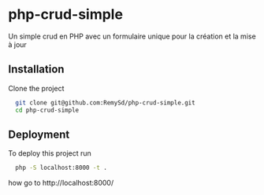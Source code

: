# php-crud-simple
Un simple crud en PHP avec un formulaire unique pour la création et la mise à jour

## Installation

Clone the project

```bash
  git clone git@github.com:RemySd/php-crud-simple.git
  cd php-crud-simple
```

## Deployment

To deploy this project run

```bash
  php -S localhost:8000 -t .
```

how go to http://localhost:8000/
